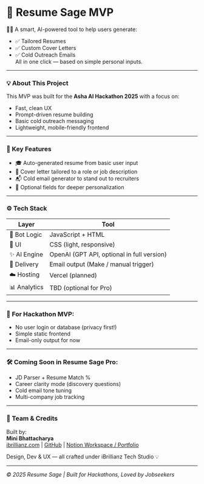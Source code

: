 # 🚀 Resume Sage MVP

👩‍💻 A smart, AI-powered tool to help users generate:
- ✅ Tailored Resumes
- ✅ Custom Cover Letters
- ✅ Cold Outreach Emails  
All in one click — based on simple personal inputs.

---

### 💡 About This Project

This MVP was built for the **Asha AI Hackathon 2025** with a focus on:
- Fast, clean UX
- Prompt-driven resume building
- Basic cold outreach messaging
- Lightweight, mobile-friendly frontend

---

### 🎯 Key Features
- 🎓 Auto-generated resume from basic user input
- 💌 Cover letter tailored to a role or job description
- 📬 Cold email generator to stand out to recruiters
- 🧠 Optional fields for deeper personalization

---

### ⚙️ Tech Stack
| Layer | Tool |
|-------|------|
| 💬 Bot Logic | JavaScript + HTML |
| 🎨 UI | CSS (light, responsive) |
| ✨ AI Engine | OpenAI (GPT API, optional in full version) |
| 📩 Delivery | Email output (Make / manual trigger) |
| ☁️ Hosting | Vercel (planned) |
| 📊 Analytics | TBD (optional for Pro) |

---

### 📌 For Hackathon MVP:
- No user login or database (privacy first!)
- Simple static frontend
- Email-only output for now

---

### 🛠 Coming Soon in Resume Sage Pro:
- JD Parser + Resume Match %
- Career clarity mode (discovery questions)
- Cold email tone tuning
- Multi-company job tracking

---

### 🤝 Team & Credits

Built by:  
**Mini Bhattacharya**  
[ibrillianz.com](https://ibrillianz.com) | [GitHub](https://github.com/ibrillianz) | [Notion Workspace / Portfolio](#)

Design, Dev & UX — all crafted under iBrillianz Tech Studio 💡

---

_© 2025 Resume Sage | Built for Hackathons, Loved by Jobseekers_
